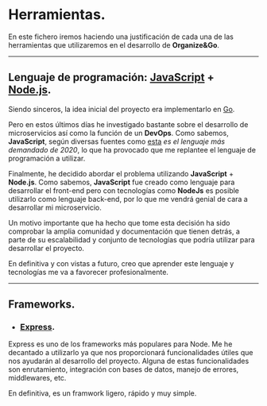 # Herramientas.
En este fichero iremos haciendo una justificación de cada una de las herramientas que utilizaremos en el desarrollo de **Organize&Go**.

---

## Lenguaje de programación: [JavaScript](https://developer.mozilla.org/es/docs/Web/JavaScript) + [Node.js](https://www.google.com/url?sa=t&rct=j&q=&esrc=s&source=web&cd=&cad=rja&uact=8&ved=2ahUKEwipxL7ioJbsAhVp8-AKHU4MCqMQFjAAegQIAhAC&url=https%3A%2F%2Fnodejs.org%2Fes%2F&usg=AOvVaw0ExrfV3usJ0jiF4UKHq0z3).

Siendo sinceros, la idea inicial del proyecto era implementarlo en [Go](https://www.google.com/url?sa=t&rct=j&q=&esrc=s&source=web&cd=&cad=rja&uact=8&ved=2ahUKEwiE8uqeoZbsAhUqx4UKHUyxBc8QFjAAegQIARAC&url=https%3A%2F%2Fgolang.org%2F&usg=AOvVaw1lAoMTHCkaTnhVJgGL4dBP).

Pero en estos últimos días he investigado bastante sobre el desarrollo de microservicios así como la función de un **DevOps**. Como sabemos, **JavaScript**, según diversas fuentes como [esta](https://hackaboss.com/blog/lenguajes-programacion-demandadas-2020/) *es el lenguaje más demandado de 2020*, lo que ha provocado que me replantee el lenguaje de programación a utilizar.

Finalmente, he decidido abordar el problema utilizando **JavaScript** + **Node.js**. Como sabemos, **JavaScript** fue creado como lenguaje para desarrollar el front-end pero con tecnologías como **NodeJs** es posible utilizarlo como lenguaje back-end, por lo que me vendrá genial de cara a desarrollar mi microservicio.

Un motivo importante que ha hecho que tome esta decisión ha sido comprobar la amplia comunidad y documentación que tienen detrás, a parte de su escalabilidad y conjunto de tecnologías que podría utilizar para desarrollar el proyecto. 

En definitiva y con vistas a futuro, creo que aprender este lenguaje y tecnologías me va a favorecer profesionalmente.

---

## Frameworks.

+ ### [Express](https://expressjs.com/es/).

Express es uno de los frameworks más populares para Node. Me he decantado a utilizarlo ya que nos proporcionará funcionalidades útiles que nos ayudarán al desarrollo del proyecto. Alguna de estas funcionalidades son enrutamiento, integración con bases de datos, manejo de errores, middlewares, etc.  

En definitiva, es un framwork ligero, rápido y muy simple.
